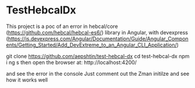 # TestHebcalDx
This project is a poc of an error in hebcal/core (https://github.com/hebcal/hebcal-es6/) library in Angular, with devexpress (https://js.devexpress.com/Angular/Documentation/Guide/Angular_Components/Getting_Started/Add_DevExtreme_to_an_Angular_CLI_Application/)

git clone https://github.com/aepshtin/test-hebcal-dx
cd test-hebcal-dx
npm i
ng s
then open the browser at: http://localhost:4200/

and see the error in the console
Just comment out the Zman initilze and see how it works well
